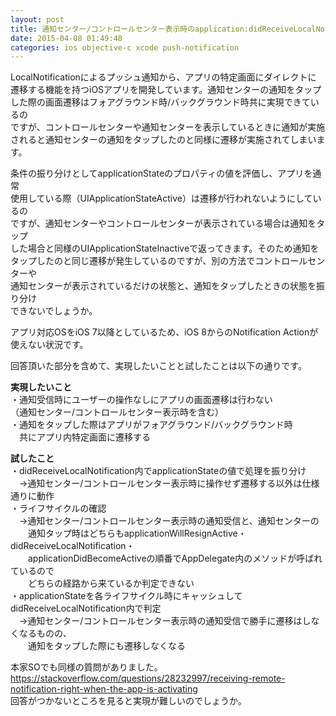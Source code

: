 ```yaml
---
layout: post
title: 通知センター/コントロールセンター表示時のapplication:didReceiveLocalNotification
date: 2015-04-08 01:49:48
categories: ios objective-c xcode push-notification
---
```

<!-- {% raw %} -->
<p>LocalNotificationによるプッシュ通知から、アプリの特定画面にダイレクトに<br>
遷移する機能を持つiOSアプリを開発しています。通知センターの通知をタップ<br>
した際の画面遷移はフォアグラウンド時/バックグラウンド時共に実現できているの<br>
ですが、コントロールセンターや通知センターを表示しているときに通知が実施<br>
されると通知センターの通知をタップしたのと同様に遷移が実施されてしまいます。</p>

<p>条件の振り分けとしてapplicationStateのプロパティの値を評価し、アプリを通常<br>
使用している際（UIApplicationStateActive）は遷移が行われないようにしているの<br>
ですが、通知センターやコントロールセンターが表示されている場合は通知をタップ<br>
した場合と同様のUIApplicationStateInactiveで返ってきます。そのため通知を<br>
タップしたのと同じ遷移が発生しているのですが、別の方法でコントロールセンターや<br>
通知センターが表示されているだけの状態と、通知をタップしたときの状態を振り分け<br>
できないでしょうか。</p>

<p>アプリ対応OSをiOS 7以降としているため、iOS 8からのNotification Actionが使えない状況です。</p>

<p>回答頂いた部分を含めて、実現したいことと試したことは以下の通りです。</p>

<p><strong>実現したいこと</strong><br>
・通知受信時にユーザーの操作なしにアプリの画面遷移は行わない<br>
（通知センター/コントロールセンター表示時を含む）<br>
・通知をタップした際はアプリがフォアグラウンド/バックグラウンド時<br>
　共にアプリ内特定画面に遷移する</p>

<p><strong>試したこと</strong><br>
・didReceiveLocalNotification内でapplicationStateの値で処理を振り分け<br>
　→通知センター/コントロールセンター表示時に操作せず遷移する以外は仕様通りに動作<br>
・ライフサイクルの確認<br>
　→通知センター/コントロールセンター表示時の通知受信と、通知センターの<br>
　　通知タップ時はどちらもapplicationWillResignActive・didReceiveLocalNotification・<br>
　　applicationDidBecomeActiveの順番でAppDelegate内のメソッドが呼ばれているので<br>
　　どちらの経路から来ているか判定できない<br>
・applicationStateを各ライフサイクル時にキャッシュしてdidReceiveLocalNotification内で判定<br>
　→通知センター/コントロールセンター表示時の通知受信で勝手に遷移はしなくなるものの、<br>
　　通知をタップした際にも遷移しなくなる</p>

<p>本家SOでも同様の質問がありました。<br>
<a href="https://stackoverflow.com/questions/28232997/receiving-remote-notification-right-when-the-app-is-activating">https://stackoverflow.com/questions/28232997/receiving-remote-notification-right-when-the-app-is-activating</a><br>
回答がつかないところを見ると実現が難しいのでしょうか。</p>
<!-- {% endraw %} -->
